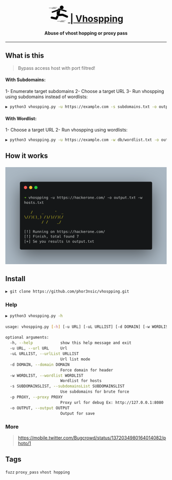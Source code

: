 <h1 align="center">
  <br>
  <a href="#"><img src="img/jump.png" width="60px" alt="Vhospping"> | Vhospping</a>
</h1>

<h4 align="center">Abuse of vhost hopping or proxy pass</h4>

---
## What is this

> Bypass access host with port filtred!

#### With Subdomains:
1- Enumerate target subdomains
2- Choose a target URL
3- Run vhospping using subdomains instead of wordlists:
```sh
▶ python3 vhospping.py -u https://example.com -s subdomains.txt -o output.txt
```

#### With Wordlist:
1- Choose a target URL
2- Run vhospping using wordlists:

```sh
▶ python3 vhospping.py -u https://example.com -w db/wordlist.txt -o output.txt
``` 
## How it works

<h3 align="center">
  <img src="img/banner.png" alt="vhospint" width="700px"></a>
</h3>

## Install
```sh
▶ git clone https://github.com/phor3nsic/vhospping.git
```
### Help

```sh
▶ python3 vhospping.py -h

usage: vhospping.py [-h] [-u URL] [-uL URLLIST] [-d DOMAIN] [-w WORDLIST] [-s SUBDOMAINSLIST] [-p PROXY] -o OUTPUT

optional arguments:
  -h, --help            show this help message and exit
  -u URL, --url URL     Url
  -uL URLLIST, --urlList URLLIST
                        Url list mode
  -d DOMAIN, --domain DOMAIN
                        Force domain for header
  -w WORDLIST, --wordlist WORDLIST
                        Wordlist for hosts
  -s SUBDOMAINSLIST, --subdomainsList SUBDOMAINSLIST
                        Use subdomains for brute force
  -p PROXY, --proxy PROXY
                        Proxy url for debug Ex: http://127.0.0.1:8080
  -o OUTPUT, --output OUTPUT
                        Output for save
``` 

### More

> https://mobile.twitter.com/Bugcrowd/status/1372034980164014082/photo/1

## Tags
`fuzz` `proxy_pass` `vhost hopping`